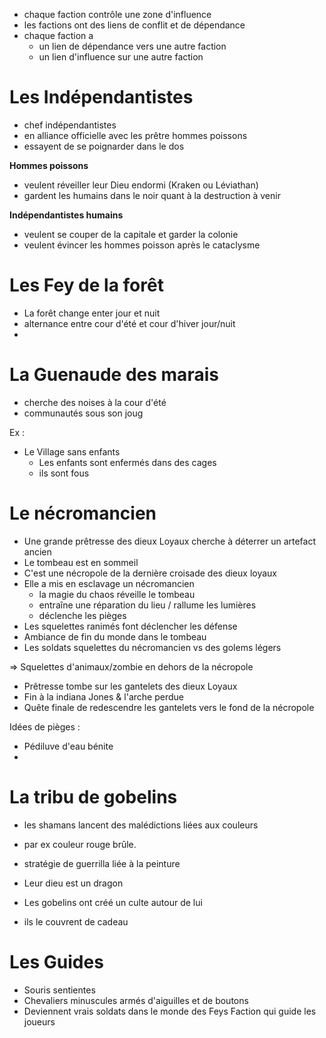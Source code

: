 - chaque faction contrôle une zone d'influence
- les factions ont des liens de conflit et de dépendance
- chaque faction a 
	- un lien de dépendance vers une autre faction
	- un lien d'influence sur une autre faction


# Les Indépendantistes
- chef indépendantistes
- en alliance officielle avec les prêtre hommes poissons
- essayent de se poignarder dans le dos

**Hommes poissons**
- veulent réveiller leur Dieu endormi (Kraken ou Léviathan)
- gardent les humains dans le noir quant à la destruction à venir

**Indépendantistes humains**
- veulent se couper de la capitale et garder la colonie
- veulent évincer les hommes poisson après le cataclysme


# Les Fey de la forêt

- La forêt change enter jour et nuit
- alternance entre cour d'été et cour d'hiver jour/nuit
- 

# La Guenaude des marais

- cherche des noises à la cour d'été
- communautés sous son joug

Ex : 
- Le Village sans enfants
	- Les enfants sont enfermés dans des cages
	- ils sont fous

# Le nécromancien

- Une grande prêtresse des dieux Loyaux cherche à déterrer un artefact ancien
- Le tombeau est en sommeil
- C'est une nécropole de la dernière croisade des dieux loyaux
- Elle a mis en esclavage un nécromancien
	- la magie du chaos réveille le tombeau
	- entraîne une réparation du lieu / rallume les lumières
	- déclenche les pièges
- Les squelettes ranimés font déclencher les défense
- Ambiance de fin du monde dans le tombeau
- Les soldats squelettes du nécromancien vs des golems légers

=> Squelettes d'animaux/zombie en dehors de la nécropole

- Prêtresse tombe sur les gantelets des dieux Loyaux
- Fin à la indiana Jones & l'arche perdue
- Quête finale de redescendre les gantelets vers le fond de la nécropole

Idées de pièges : 
- Pédiluve d'eau bénite
- 


# La tribu de gobelins
- les shamans lancent des malédictions liées aux couleurs
- par ex couleur rouge brûle. 
- stratégie de guerrilla liée à la peinture

- Leur dieu est un dragon
- Les gobelins ont créé un culte autour de lui
- ils le couvrent de cadeau


# Les Guides

- Souris sentientes
- Chevaliers minuscules armés d'aiguilles et de boutons
- Deviennent vrais soldats dans le monde des Feys
Faction qui guide les joueurs
